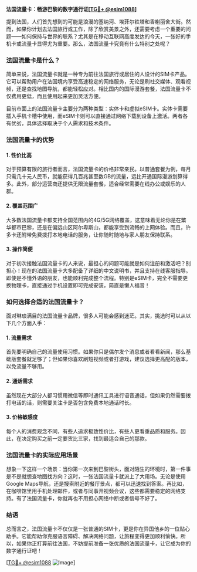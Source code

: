 **法国流量卡：畅游巴黎的数字通行证[[TG💪+ @esim1088](https://t.me/s/esim1088)]**

提到法国，人们首先想到的可能是浪漫的塞纳河、埃菲尔铁塔和香榭丽舍大街。然而，如果你计划去法国旅行或工作，除了欣赏美景之外，还需要考虑一个重要的问题——如何保持与世界的联系？尤其是在移动互联网高度发达的今天，一张好的手机卡或流量卡显得尤为重要。那么，法国流量卡究竟有什么特别之处呢？

### 法国流量卡是什么？

简单来说，法国流量卡就是一种专为前往法国旅行或居住的人设计的SIM卡产品。它可以帮助用户在法国境内享受高速稳定的网络服务，无论是刷社交媒体、观看视频，还是查找地图导航，都能轻松应对。相比国内的国际漫游套餐，法国流量卡不仅费用更低，而且使用起来更加灵活方便。

目前市面上的法国流量卡主要分为两种类型：实体卡和虚拟eSIM卡。实体卡需要插入手机卡槽中使用，而eSIM卡则可以直接通过网络下载到设备上激活。两者各有优劣，具体选择取决于个人需求和技术条件。

### 法国流量卡的优势

#### 1. **性价比高**
对于预算有限的旅行者而言，法国流量卡的价格非常亲民。以普通套餐为例，每月只需几十元人民币，就能获得几百兆甚至数GB的流量，远比开通国际漫游划算得多。此外，部分运营商还提供无限流量套餐，适合经常需要在线办公或娱乐的人群。

#### 2. **覆盖范围广**
大多数法国流量卡都支持全国范围内的4G/5G网络覆盖，这意味着无论你是在繁华都市巴黎，还是在偏远山区阿尔卑斯山，都能享受到流畅的上网体验。而且，许多卡还附带免费拨打本地电话的服务，让你随时随地与家人朋友保持联系。

#### 3. **操作简便**
对于初次接触法国流量卡的人来说，最担心的问题可能就是如何注册和激活吧？别担心！现在的法国流量卡大多配备了详细的中文说明书，并且支持在线客服指导。即使是不懂外语的朋友，也能顺利完成整个流程。特别是eSIM卡，完全不需要更换物理卡，直接通过手机设置即可完成安装，简直是懒人福音！

### 如何选择合适的法国流量卡？

面对琳琅满目的法国流量卡品牌，很多人可能会感到迷茫。其实，挑选时可以从以下几个方面入手：

#### 1. **流量需求**
首先要明确自己的流量使用习惯。如果你只是偶尔发个消息或者看看新闻，那么基础版套餐就足够了；但如果你喜欢刷短视频或者打游戏，建议选择更高配的版本，以免流量不够用。

#### 2. **通话需求**
虽然现在大部分人都习惯用微信等即时通讯工具进行语音通话，但如果仍然需要拨打电话的话，则需要关注卡是否包含免费本地通话时长。

#### 3. **价格敏感度**
每个人的消费观念不同，有些人追求极致性价比，有些人更看重品质和服务。因此，在决定购买之前一定要货比三家，找到最适合自己的那款。

### 法国流量卡的实际应用场景

想象一下这样一个场景：当你第一次来到巴黎街头，面对陌生的环境时，第一件事是不是就想查地图找方向？这时，一张法国流量卡就派上了大用场。无论是使用Google Maps导航，还是搜索附近的餐厅景点，都可以迅速找到答案。再比如，在咖啡馆里用手机处理邮件，或者与同事开视频会议，这些都需要稳定的网络支持。有了法国流量卡，你就再也不用担心网络中断或者信号不好了。

### 结语

总而言之，法国流量卡不仅仅是一张普通的SIM卡，更是你在异国他乡的一位贴心助手。它能帮助你克服语言障碍、解决网络问题，让旅程变得更加顺利愉快。所以，如果你正打算前往法国，不妨提前准备一张优质的法国流量卡，让它成为你的数字通行证吧！

[[TG💪+ @esim1088](https://t.me/s/esim1088) ![Image](https://i.postimg.cc/4NQfJmqS/Snipaste-2025-05-13-00-14-12.png)]